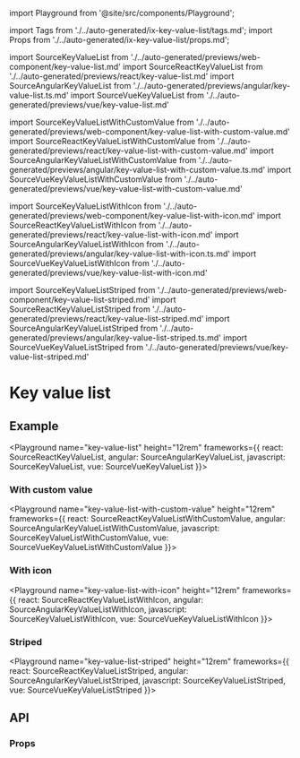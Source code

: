 import Playground from '@site/src/components/Playground';

import Tags from './../auto-generated/ix-key-value-list/tags.md';
import Props from './../auto-generated/ix-key-value-list/props.md';

import SourceKeyValueList from './../auto-generated/previews/web-component/key-value-list.md'
import SourceReactKeyValueList from './../auto-generated/previews/react/key-value-list.md'
import SourceAngularKeyValueList from './../auto-generated/previews/angular/key-value-list.ts.md'
import SourceVueKeyValueList from './../auto-generated/previews/vue/key-value-list.md'

import SourceKeyValueListWithCustomValue from './../auto-generated/previews/web-component/key-value-list-with-custom-value.md'
import SourceReactKeyValueListWithCustomValue from './../auto-generated/previews/react/key-value-list-with-custom-value.md'
import SourceAngularKeyValueListWithCustomValue from './../auto-generated/previews/angular/key-value-list-with-custom-value.ts.md'
import SourceVueKeyValueListWithCustomValue from './../auto-generated/previews/vue/key-value-list-with-custom-value.md'

import SourceKeyValueListWithIcon from './../auto-generated/previews/web-component/key-value-list-with-icon.md'
import SourceReactKeyValueListWithIcon from './../auto-generated/previews/react/key-value-list-with-icon.md'
import SourceAngularKeyValueListWithIcon from './../auto-generated/previews/angular/key-value-list-with-icon.ts.md'
import SourceVueKeyValueListWithIcon from './../auto-generated/previews/vue/key-value-list-with-icon.md'

import SourceKeyValueListStriped from './../auto-generated/previews/web-component/key-value-list-striped.md'
import SourceReactKeyValueListStriped from './../auto-generated/previews/react/key-value-list-striped.md'
import SourceAngularKeyValueListStriped from './../auto-generated/previews/angular/key-value-list-striped.ts.md'
import SourceVueKeyValueListStriped from './../auto-generated/previews/vue/key-value-list-striped.md'

# Key value list

<Tags />

## Example

<Playground
name="key-value-list" height="12rem"
frameworks={{
  react: SourceReactKeyValueList,
  angular: SourceAngularKeyValueList,
  javascript: SourceKeyValueList,
  vue: SourceVueKeyValueList
}}>
</Playground>

### With custom value

<Playground
name="key-value-list-with-custom-value" height="12rem"
frameworks={{
  react: SourceReactKeyValueListWithCustomValue,
  angular: SourceAngularKeyValueListWithCustomValue,
  javascript: SourceKeyValueListWithCustomValue,
  vue: SourceVueKeyValueListWithCustomValue
}}>
</Playground>

### With icon

<Playground
name="key-value-list-with-icon" height="12rem"
frameworks={{
  react: SourceReactKeyValueListWithIcon,
  angular: SourceAngularKeyValueListWithIcon,
  javascript: SourceKeyValueListWithIcon,
  vue: SourceVueKeyValueListWithIcon
}}>
</Playground>

### Striped

<Playground
name="key-value-list-striped" height="12rem"
frameworks={{
  react: SourceReactKeyValueListStriped,
  angular: SourceAngularKeyValueListStriped,
  javascript: SourceKeyValueListStriped,
  vue: SourceVueKeyValueListStriped
}}>
</Playground>

## API

### Props

<Props />
